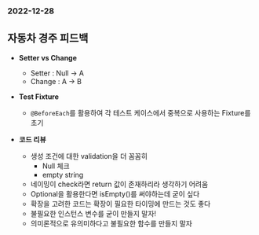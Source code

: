 ### 2022-12-28

## 자동차 경주 피드백
- **Setter vs Change**
  - Setter : Null -> A
  - Change : A -> B

- **Test Fixture**
  - `@BeforeEach`를 활용하여 각 테스트 케이스에서 중복으로 사용하는 Fixture를 초기

- **코드 리뷰**
  - 생성 조건에 대한 validation을 더 꼼꼼히
    - Null 체크
    - empty string
  - 네이밍이 check라면 return 값이 존재하리라 생각하기 어려움
  - Optional을 활용한다면 isEmpty()를 써야하는데 굳이 싶다
  - 확장을 고려한 코드는 확장이 필요한 타이밍에 만드는 것도 좋다
  - 불필요한 인스턴스 변수를 굳이 만들지 말자!
  - 의미론적으로 유의미하다고 불필요한 함수를 만들지 말자
